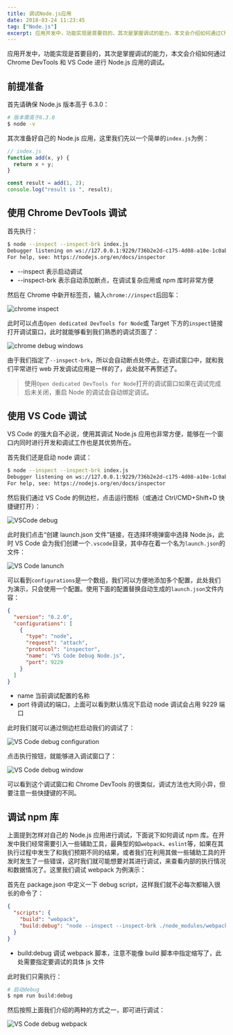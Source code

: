 ```yaml
---
title: 调试Node.js应用
date: 2018-03-24 11:23:45
tag: ["Node.js"]
excerpt: 应用开发中，功能实现是首要目的，其次是掌握调试的能力，本文会介绍如何通过Chrome DevTools和VS Code进行Node.js应用的调试。
---
```


应用开发中，功能实现是首要目的，其次是掌握调试的能力，本文会介绍如何通过 Chrome DevTools 和 VS Code 进行 Node.js 应用的调试。

## 前提准备

首先请确保 Node.js 版本高于 6.3.0：

```bash
# 版本需高于6.3.0
$ node -v
```

其次准备好自己的 Node.js 应用，这里我们先以一个简单的`index.js`为例：

```javascript
// index.js
function add(x, y) {
  return x + y;
}

const result = add(1, 2);
console.log("result is ", result);
```

## 使用 Chrome DevTools 调试

首先执行：

```bash
$ node --inspect --inspect-brk index.js
Debugger listening on ws://127.0.0.1:9229/736b2e2d-c175-4d08-a10e-1c0ab38542e3
For help, see: https://nodejs.org/en/docs/inspector
```

- --inspect 表示启动调试
- --inspect-brk 表示自动添加断点，在调试复杂应用或 npm 库时非常方便

然后在 Chrome 中新开标签页，输入`chrome://inspect`后回车：

![chrome inspect](/img/posts/node/chrome_devtools_debug_node.png)

此时可以点击`Open dedicated DevTools for Node`或 Target 下方的`inspect`链接打开调试窗口，此时就能够看到我们熟悉的调试页面了：

![chrome debug windows](/img/posts/node/chrome-devtools_node_debug_window.png)

由于我们指定了`--inspect-brk`，所以会自动断点处停止。在调试窗口中，就和我们平常进行 web 开发调试应用是一样的了，此处就不再赘述了。

> 使用`Open dedicated DevTools for Node`打开的调试窗口如果在调试完成后未关闭，重启 Node 的调试会自动绑定调试。

## 使用 VS Code 调试

VS Code 的强大自不必说，使用其调试 Node.js 应用也非常方便，能够在一个窗口内同时进行开发和调试工作也是其优势所在。

首先我们还是启动 node 调试：

```bash
$ node --inspect --inspect-brk index.js
Debugger listening on ws://127.0.0.1:9229/736b2e2d-c175-4d08-a10e-1c0ab38542e3
For help, see: https://nodejs.org/en/docs/inspector
```

然后我们通过 VS Code 的侧边栏，点击运行图标（或通过 Ctrl/CMD+Shift+D 快捷键打开）：

![VSCode debug](/img/posts/node/vscode_debug_node.png)

此时我们点击“创建 launch.json 文件”链接，在选择环境弹窗中选择 Node.js，此时 VS Code 会为我们创建一个`.vscode`目录，其中存在着一个名为`launch.json`的文件：

![VS Code lanunch](/img/posts/node/vscode_debug_launch_json.png)

可以看到`configurations`是一个数组，我们可以方便地添加多个配置，此处我们为演示，只会使用一个配置。使用下面的配置替换自动生成的`launch.json`文件内容：

```json
{
  "version": "0.2.0",
  "configurations": [
    {
      "type": "node",
      "request": "attach",
      "protocol": "inspector",
      "name": "VS Code Debug Node.js",
      "port": 9229
    }
  ]
}
```

- name 当前调试配置的名称
- port 待调试的端口，上面可以看到默认情况下启动 node 调试会占用 9229 端口

此时我们就可以通过侧边栏启动我们的调试了：

![VS Code debug configuration](/img/posts/node/vscode_debug_configurations.png)

点击执行按钮，就能够进入调试窗口了：

![VS Code debug window](/img/posts/node/vscode_node_debug_window.png)

可以看到这个调试窗口和 Chrome DevTools 的很类似，调试方法也大同小异，但要注意一些快捷键的不同。

## 调试 npm 库

上面提到怎样对自己的 Node.js 应用进行调试，下面说下如何调试 npm 库。在开发中我们经常需要引入一些辅助工具，最典型的如`webpack`、`eslint`等，如果在其执行过程中发生了和我们预期不同的结果，或者我们在利用其做一些辅助工具的开发时发生了一些错误，这时我们就可能想要对其进行调试，来查看内部的执行情况和数据情况了。这里我们调试 webpack 为例演示：

首先在 package.json 中定义一下 debug script，这样我们就不必每次都输入很长的命令了：

```json
{
  "scripts": {
    "build": "webpack",
    "build:debug": "node --inspect --inspect-brk ./node_modules/webpack/bin/webpack.js"
  }
}
```

- build:debug 调试 webpack 脚本，注意不能像 build 脚本中指定缩写了，此处需要指定要调试的具体 js 文件

此时我们只需执行：

```bash
# 启动debug
$ npm run build:debug
```

然后按照上面我们介绍的两种的方式之一，即可进行调试：

![VS Code debug webpack](/img/posts/node/vscode_debug_npm_webpack.png)

